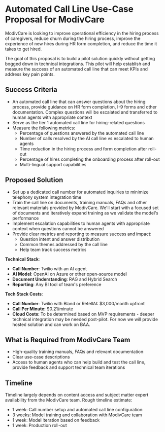 # Automated Call Line Use-Case Proposal for ModivCare

ModivCare is looking to improve operational efficiency in the hiring process of caregivers, reduce churn during the hiring process, improve the experience of new hires during HR form completion, and reduce the time it takes to get hired.

The goal of this proposal is to build a pilot solution quickly without getting bogged down in technical integrations. This pilot will help establish and measure the success of an automated call line that can meet KPIs and address key pain points.

## Success Criteria

- An automated call line that can answer questions about the hiring process, provide guidance on HR form completion, I-9 forms and other documentation. Complex questions will be escalated and transferred to human agents with appropriate context
- Serve as the tier 1 automated call line for hiring-related questions
- Measure the following metrics:
    - Percentage of questions answered by the automated call line
    - Number of calls resolved by the AI call line vs escalated to human agents
    - Time reduction in the hiring process and form completion after roll-out
    - Percentage of hires completing the onboarding process after roll-out
    - Multi-lingual support capabilities

## Proposed Solution

- Set up a dedicated call number for automated inquiries to minimize telephony system integration time
- Train the call line on documents, training manuals, FAQs and other relevant materials provided by ModivCare. We'll start with a focused set of documents and iteratively expand training as we validate the model's performance
- Implement escalation capabilities to human agents with appropriate context when questions cannot be answered
- Provide clear metrics and reporting to measure success and impact:
    - Question intent and answer distribution
    - Common themes addressed by the call line
    - Help team track success metrics

**Technical Stack**:
- **Call Number**: Twilio with an AI agent
- **AI Model**: OpenAI on Azure or other open-source model
- **Document Understanding**: RAG and Hybrid Search
- **Reporting**: Any BI tool of team's preference

**Tech Stack Costs**:
- **Call Number**: Twilio with Bland or RetellAI: $3,000/month upfront
- **Call Per Minute**: $0.21/minute
- **Cloud Costs**: To be determined based on MVP requirements - deeper technical integration may be needed post-pilot. For now we will provide hosted solution and can work on BAA.

## What is Required from ModivCare Team

- High-quality training manuals, FAQs and relevant documentation
- Clear use-case descriptions
- Access to human agents who can help build and test the call line, provide feedback and support technical team iterations

## Timeline

Timeline largely depends on content access and subject matter expert availability from the ModivCare team. Rough timeline estimate:

- 1 week: Call number setup and automated call line configuration
- 3 weeks: Model training and collaboration with ModivCare team
- 1 week: Model iteration based on feedback
- 1 week: Production roll-out
